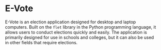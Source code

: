 # E-Vote
E-Vote is an election application designed for desktop and laptop computers. Built on the `flet` library in the Python programming language, it allows users to conduct elections quickly and easily. The application is primarily designed for use in schools and colleges, but it can also be used in other fields that require elections.
